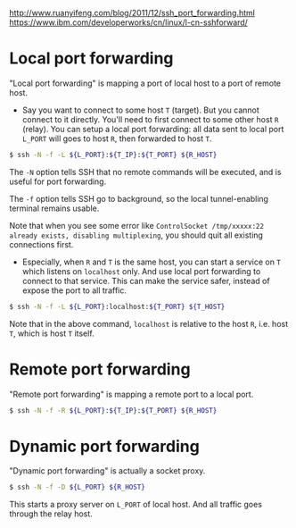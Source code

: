http://www.ruanyifeng.com/blog/2011/12/ssh_port_forwarding.html
https://www.ibm.com/developerworks/cn/linux/l-cn-sshforward/

# Local port forwarding

"Local port forwarding" is mapping a port of local host to a port of remote host.

- Say you want to connect to some host `T` (target). But you cannot connect to it directly. You'll need to first connect to some other host `R` (relay). You can setup a local port forwarding: all data sent to local port `L_PORT` will goes to host `R`, then forwarded to host `T`.

```bash
$ ssh -N -f -L ${L_PORT}:${T_IP}:${T_PORT} ${R_HOST}
```

The `-N` option tells SSH that no remote commands will be executed, and is useful for port forwarding.

The `-f` option tells SSH go to background, so the local tunnel-enabling terminal remains usable.

Note that when you see some error like `ControlSocket /tmp/xxxxx:22 already exists, disabling multiplexing`, you should quit all existing connections first.

- Especially, when `R` and `T` is the same host, you can start a service on `T` which listens on `localhost` only. And use local port forwarding to connect to that service. This can make the service safer, instead of expose the port to all traffic.

```bash
$ ssh -N -f -L ${L_PORT}:localhost:${T_PORT} ${T_HOST}
```

Note that in the above command, `localhost` is relative to the host `R`, i.e. host `T`, which is host `T` itself.

# Remote port forwarding

"Remote port forwarding" is mapping a remote port to a local port.

```bash
$ ssh -N -f -R ${L_PORT}:${T_IP}:${T_PORT} ${R_HOST}
```

# Dynamic port forwarding

"Dynamic port forwarding" is actually a socket proxy.

```bash
$ ssh -N -f -D ${L_PORT} ${R_HOST}
```

This starts a proxy server on `L_PORT` of local host. And all traffic goes through the relay host.

